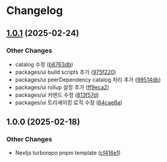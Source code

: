 # Changelog

## [1.0.1](https://github.com/FRONT-JB/nextjs15-turborepo-pnpm-template/compare/v1.0.0...v1.0.1) (2025-02-24)


### Other Changes

* catalog 수정 ([b8763db](https://github.com/FRONT-JB/nextjs15-turborepo-pnpm-template/commit/b8763dbd489e7f87d1c5e970f8f6284ec885fa0b))
* packages/ui build scripts 추가 ([975f220](https://github.com/FRONT-JB/nextjs15-turborepo-pnpm-template/commit/975f22083be20862099fd43bf3d617f57c0e4c75))
* packages/ui peerDependency catalog 처리 추가 ([99514db](https://github.com/FRONT-JB/nextjs15-turborepo-pnpm-template/commit/99514db84ab2bf51243a0d0eb15ee307a688ee65))
* packages/ui rollup 설정 추가 ([ff9eca2](https://github.com/FRONT-JB/nextjs15-turborepo-pnpm-template/commit/ff9eca27bcd9f99c9ff4a740c247e3299a6dc031))
* packages/ui 커맨드 수정 ([813f57d](https://github.com/FRONT-JB/nextjs15-turborepo-pnpm-template/commit/813f57d6f065af6e20ab14530933a8e9041cd28c))
* packages/ui 트리셰이킹 로직 수정 ([64cae6a](https://github.com/FRONT-JB/nextjs15-turborepo-pnpm-template/commit/64cae6a6c123784486cc08d5af7b70c9c6ee9ca4))

## 1.0.0 (2025-02-18)


### Other Changes

* Nextjs turborepo pnpm template ([cf416e1](https://github.com/FRONT-JB/nextjs15-turborepo-pnpm-template/commit/cf416e1c909fa261facbd974a869054f70874548))
